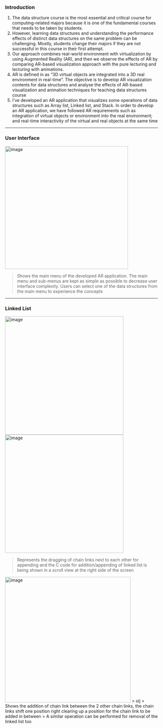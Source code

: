 ### Introduction

1. The data structure course is the most essential and critical course for computing-related majors because it is one of the fundamental courses that needs to be taken by students.
2. However, learning data structures and understanding the performance effects of  distinct data structures on the same problem can be challenging. Mostly, students  change their majors if they are not successful in this course in their first attempt.
3. Our approach combines real-world environment with virtualization by using Augmented Reality (AR), and then we observe the effects of AR by comparing AR-based  visualization approach with the pure lecturing and lecturing with animations. 
4. AR is defined in as “3D virtual objects are integrated into a 3D real environment in real-time”. The objective is to develop AR visualization contents for data structures and analyse the effects of AR-based visualization and animation techniques for teaching data structures course
5. I've developed an AR application that visualizes some operations of data structures such as Array list, Linked list, and Stack. In order to develop an AR application, we have followed AR requirements such as integration of virtual objects or environment into the real environment; and real-time interactivity of the virtual and real objects at the same time
--------
### User Interface 
<img width="405" alt="image" src="https://user-images.githubusercontent.com/77117188/214892682-7b8a21b9-2a57-4870-8fe3-0c78ca907ab0.png">

>  Shows the main menu of the developed AR application. The main menu and sub-menus are kept as simple as possible to decrease user interface complexity. Users can 
select one of the data structures from the main menu to experience the concepts

--------
### Linked List 

<img width="390" alt="image" src="https://user-images.githubusercontent.com/77117188/214893849-b9f89a55-51b9-44bb-af5c-9f0f7a0d356b.png">
<img width="390" alt="image" src="https://user-images.githubusercontent.com/77117188/214894000-b1239aa0-a09e-4804-83a1-5b51ce937862.png">

>  Represents the dragging of chain links next to each other for appending and the C code for addition/appending of linked list is being shown in a scroll view at the right side of the screen

<img width="414" alt="image" src="https://user-images.githubusercontent.com/77117188/214894316-fc2c5e0d-96b2-4f24-a295-d80154316495.png">
> oij
>  Shows the addition of chain link between the 2 other chain links, the chain links shift one position right clearing up a position for the chain link to be added in between
>  A similar operation can be performed for removal of the linked list too


